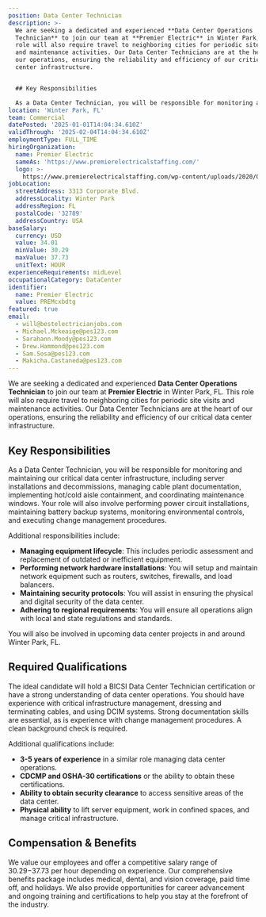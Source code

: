 ```yaml
---
position: Data Center Technician
description: >-
  We are seeking a dedicated and experienced **Data Center Operations
  Technician** to join our team at **Premier Electric** in Winter Park, FL. This
  role will also require travel to neighboring cities for periodic site visits
  and maintenance activities. Our Data Center Technicians are at the heart of
  our operations, ensuring the reliability and efficiency of our critical data
  center infrastructure. 


  ## Key Responsibilities

  As a Data Center Technician, you will be responsible for monitoring and ma...
location: 'Winter Park, FL'
team: Commercial
datePosted: '2025-01-01T14:04:34.610Z'
validThrough: '2025-02-04T14:04:34.610Z'
employmentType: FULL_TIME
hiringOrganization:
  name: Premier Electric
  sameAs: 'https://www.premierelectricalstaffing.com/'
  logo: >-
    https://www.premierelectricalstaffing.com/wp-content/uploads/2020/05/Premier-Electrical-Staffing-logo.png
jobLocation:
  streetAddress: 3313 Corporate Blvd.
  addressLocality: Winter Park
  addressRegion: FL
  postalCode: '32789'
  addressCountry: USA
baseSalary:
  currency: USD
  value: 34.01
  minValue: 30.29
  maxValue: 37.73
  unitText: HOUR
experienceRequirements: midLevel
occupationalCategory: DataCenter
identifier:
  name: Premier Electric
  value: PREMcxbdtg
featured: true
email:
  - will@bestelectricianjobs.com
  - Michael.Mckeaige@pes123.com
  - Sarahann.Moody@pes123.com
  - Drew.Hammond@pes123.com
  - Sam.Sosa@pes123.com
  - Makicha.Castaneda@pes123.com
---
```




We are seeking a dedicated and experienced **Data Center Operations Technician** to join our team at **Premier Electric** in Winter Park, FL. This role will also require travel to neighboring cities for periodic site visits and maintenance activities. Our Data Center Technicians are at the heart of our operations, ensuring the reliability and efficiency of our critical data center infrastructure. 

## Key Responsibilities
As a Data Center Technician, you will be responsible for monitoring and maintaining our critical data center infrastructure, including server installations and decommissions, managing cable plant documentation, implementing hot/cold aisle containment, and coordinating maintenance windows. Your role will also involve performing power circuit installations, maintaining battery backup systems, monitoring environmental controls, and executing change management procedures. 

Additional responsibilities include:
- **Managing equipment lifecycle**: This includes periodic assessment and replacement of outdated or inefficient equipment.
- **Performing network hardware installations**: You will setup and maintain network equipment such as routers, switches, firewalls, and load balancers.
- **Maintaining security protocols**: You will assist in ensuring the physical and digital security of the data center.
- **Adhering to regional requirements**: You will ensure all operations align with local and state regulations and standards.

You will also be involved in upcoming data center projects in and around Winter Park, FL.

## Required Qualifications
The ideal candidate will hold a BICSI Data Center Technician certification or have a strong understanding of data center operations. You should have experience with critical infrastructure management, dressing and terminating cables, and using DCIM systems. Strong documentation skills are essential, as is experience with change management procedures. A clean background check is required. 

Additional qualifications include:
- **3-5 years of experience** in a similar role managing data center operations.
- **CDCMP and OSHA-30 certifications** or the ability to obtain these certifications.
- **Ability to obtain security clearance** to access sensitive areas of the data center.
- **Physical ability** to lift server equipment, work in confined spaces, and manage critical infrastructure.

## Compensation & Benefits
We value our employees and offer a competitive salary range of $30.29-$37.73 per hour depending on experience. Our comprehensive benefits package includes medical, dental, and vision coverage, paid time off, and holidays. We also provide opportunities for career advancement and ongoing training and certifications to help you stay at the forefront of the industry.
